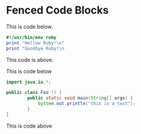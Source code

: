 # Fenced Code Blocks

This is code below.

```ruby
#!/usr/bin/env ruby
print "Hellow Ruby!\n"
print "Goodbye Ruby!\n
```

This code is above.

This is code below

```java
import java.io.*;

public class Foo () {
        public static void main(String[] args) {
            System.out.println("this is a test");
        }
}
```

This is code above
